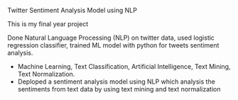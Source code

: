 Twitter Sentiment Analysis Model using NLP

This is my final year project

Done Natural Language Processing (NLP) on twitter data, used logistic regression classifier, trained ML
model with python for tweets sentiment analysis. 

- Machine Learning, Text Classification, Artificial Intelligence, Text Mining, Text Normalization.
- Deploped a sentiment analysis model using NLP which analysis the sentiments from text data by using text mining and text normalization
